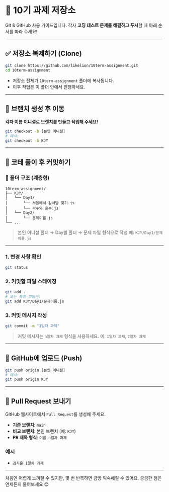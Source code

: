 # 📝 10기 과제 저장소

Git & GitHub 사용 가이드입니다.
각자 **코딩 테스트 문제를 해결하고 푸시**할 때 아래 순서를 따라 주세요!

---

## ✅ 저장소 복제하기 (Clone)

```bash
git clone https://github.com/likelion/10term-assignment.git  
cd 10term-assignment
```

* 저장소 전체가 `10term-assignment` 폴더에 복사됩니다.
* 이후 작업은 이 폴더 안에서 진행하세요.

---

## 🌿 브랜치 생성 후 이동

**각자 이름 이니셜로 브랜치를 만들고 작업해 주세요!**

```bash
git checkout -b [본인 이니셜]
# 예시:
git checkout -b KJY
```

---

## 🧪 코테 풀이 후 커밋하기

### 🔖 폴더 구조 (계층형)
```
10term-assignment/
├── KJY/
│   └── Day1/
│       └── 서울에서 김서방 찾기.js
│       └── 짝수와 홀수.js
│   └── Day2/
│       └── 문제이름.js
└── ...
```

> 본인 이니셜 폴더 → Day별 폴더 → 문제 파일 형식으로 작성
> 예: `KJY/Day1/문제이름.js`

---

### 1. 변경 사항 확인

```bash
git status
```

### 2. 커밋할 파일 스테이징

```bash
git add .
# 또는 특정 파일만:
git add KJY/Day1/문제이름.js
```

### 3. 커밋 메시지 작성

```bash
git commit -m "1일차 과제"
```

> 커밋 메시지는 `n일차 과제` 형식을 사용하세요.
> 예: `1일차 과제`, `2일차 과제`

---

## 🚀 GitHub에 업로드 (Push)

```bash
git push origin [본인 이니셜]
# 예시:
git push origin KJY
```

---

## 📮 Pull Request 보내기

GitHub 웹사이트에서 `Pull Request`를 생성해 주세요.

* **기준 브랜치**: `main`
* **비교 브랜치**: 본인 브랜치 (예: `KJY`)
* **PR 제목 형식**: `이름 n일차 과제`

### 예시

* `김지윤 1일차 과제`
---

처음엔 어렵게 느껴질 수 있지만, 몇 번 반복하면 금방 익숙해질 수 있어요.
궁금한 점은 언제든지 물어보세요 😊
